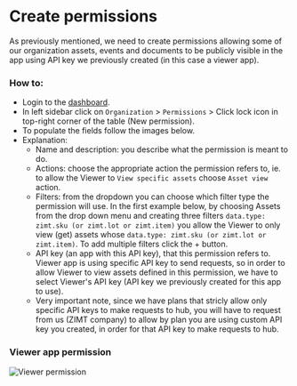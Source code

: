 
# Create permissions

As previously mentioned, we need to create permissions allowing some of our organization assets, events and documents to be publicly visible in the app using API key we previously created (in this case a viewer app).

### How to:
- Login to the [dashboard](https://dash.zi.mt).
- In left sidebar click on `Organization` > `Permissions` > Click lock icon in top-right corner of the table (New permission).
- To populate the fields follow the images below.
- Explanation:
    - Name and description: you describe what the permission is meant to do.
    - Actions: choose the appropriate action the permission refers to, ie. to allow the Viewer to `View specific assets` choose `Asset view` action.
    - Filters: from the dropdown you can choose which filter type the permission will use. In the first example below, by choosing Assets from the drop down menu and creating three filters `data.type: zimt.sku (or zimt.lot or zimt.item)` you allow the  Viewer to only view (get) assets whose `data.type: zimt.sku (or zimt.lot or zimt.item)`. To add multiple filters click the + button.
    - API key (an app with this API key), that this permission refers to. Viewer app is using specific API key to send requests, so in order to allow Viewer to view assets defined in this permission, we have to select Viewer's API key (API key we previously created for this app to use).
    - Very important note, since we have plans that stricly allow only specific API keys to make requests to hub, you will have to request from us (ZIMT company) to allow by plan you are using custom API key you created, in order for that API key to make requests to hub.

### Viewer app permission

![Viewer permission](/pages/tutorials/assets/images/permissions.png)

